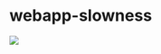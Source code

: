 # webapp-slowness
<a href="https://deploy.azure.com?repository=https://github.com/4lowtherabbit/Labwebappslow" target="_blank">
    <img src="https://azurecomcdn.azureedge.net/mediahandler/acomblog/media/Default/blog/deploybutton.png"/>
</a> 
